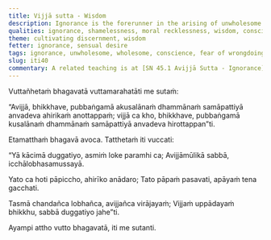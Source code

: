```yaml
---
title: Vijjā sutta - Wisdom
description: Ignorance is the forerunner in the arising of unwholesome qualities, and wisdom is the forerunner in the arising of wholesome qualities.
qualities: ignorance, shamelessness, moral recklessness, wisdom, conscience, fear of wrongdoing, craving, greed, contempt
theme: cultivating discernment, wisdom
fetter: ignorance, sensual desire
tags: ignorance, unwholesome, wholesome, conscience, fear of wrongdoing, wisdom, sense of shame, respect, craving, greed, grasping, shamelessness, moral recklessness, iti, iti28-49
slug: iti40
commentary: A related teaching is at [SN 45.1 Avijjā Sutta - Ignorance](/sn45.1).
---
```


Vuttañhetaṁ bhagavatā vuttamarahatāti me sutaṁ:

“Avijjā, bhikkhave, pubbaṅgamā akusalānaṁ dhammānaṁ samāpattiyā anvadeva ahirikaṁ anottappaṁ; vijjā ca kho, bhikkhave, pubbaṅgamā kusalānaṁ dhammānaṁ samāpattiyā anvadeva hirottappan”ti.

Etamatthaṁ bhagavā avoca. Tatthetaṁ iti vuccati:

“Yā kācimā duggatiyo,
asmiṁ loke paramhi ca;
Avijjāmūlikā sabbā,
icchālobhasamussayā.

Yato ca hoti pāpiccho,
ahirīko anādaro;
Tato pāpaṁ pasavati,
apāyaṁ tena gacchati.

Tasmā chandañca lobhañca,
avijjañca virājayaṁ;
Vijjaṁ uppādayaṁ bhikkhu,
sabbā duggatiyo jahe”ti.

Ayampi attho vutto bhagavatā, iti me sutanti.
